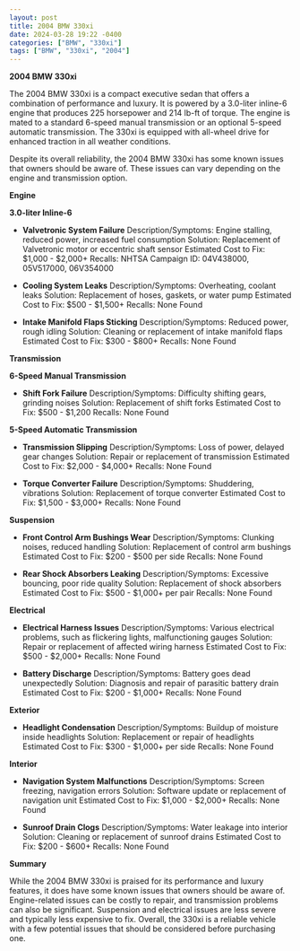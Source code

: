 ```yaml
---
layout: post
title: 2004 BMW 330xi
date: 2024-03-28 19:22 -0400
categories: ["BMW", "330xi"]
tags: ["BMW", "330xi", "2004"]
---
```

**2004 BMW 330xi**

The 2004 BMW 330xi is a compact executive sedan that offers a combination of performance and luxury. It is powered by a 3.0-liter inline-6 engine that produces 225 horsepower and 214 lb-ft of torque. The engine is mated to a standard 6-speed manual transmission or an optional 5-speed automatic transmission. The 330xi is equipped with all-wheel drive for enhanced traction in all weather conditions.

Despite its overall reliability, the 2004 BMW 330xi has some known issues that owners should be aware of. These issues can vary depending on the engine and transmission option.

**Engine**

**3.0-liter Inline-6**

* **Valvetronic System Failure**
Description/Symptoms: Engine stalling, reduced power, increased fuel consumption
Solution: Replacement of Valvetronic motor or eccentric shaft sensor
Estimated Cost to Fix: $1,000 - $2,000+
Recalls: NHTSA Campaign ID: 04V438000, 05V517000, 06V354000

* **Cooling System Leaks**
Description/Symptoms: Overheating, coolant leaks
Solution: Replacement of hoses, gaskets, or water pump
Estimated Cost to Fix: $500 - $1,500+
Recalls: None Found

* **Intake Manifold Flaps Sticking**
Description/Symptoms: Reduced power, rough idling
Solution: Cleaning or replacement of intake manifold flaps
Estimated Cost to Fix: $300 - $800+
Recalls: None Found

**Transmission**

**6-Speed Manual Transmission**

* **Shift Fork Failure**
Description/Symptoms: Difficulty shifting gears, grinding noises
Solution: Replacement of shift forks
Estimated Cost to Fix: $500 - $1,200
Recalls: None Found

**5-Speed Automatic Transmission**

* **Transmission Slipping**
Description/Symptoms: Loss of power, delayed gear changes
Solution: Repair or replacement of transmission
Estimated Cost to Fix: $2,000 - $4,000+
Recalls: None Found

* **Torque Converter Failure**
Description/Symptoms: Shuddering, vibrations
Solution: Replacement of torque converter
Estimated Cost to Fix: $1,500 - $3,000+
Recalls: None Found

**Suspension**

* **Front Control Arm Bushings Wear**
Description/Symptoms: Clunking noises, reduced handling
Solution: Replacement of control arm bushings
Estimated Cost to Fix: $200 - $500 per side
Recalls: None Found

* **Rear Shock Absorbers Leaking**
Description/Symptoms: Excessive bouncing, poor ride quality
Solution: Replacement of shock absorbers
Estimated Cost to Fix: $500 - $1,000+ per pair
Recalls: None Found

**Electrical**

* **Electrical Harness Issues**
Description/Symptoms: Various electrical problems, such as flickering lights, malfunctioning gauges
Solution: Repair or replacement of affected wiring harness
Estimated Cost to Fix: $500 - $2,000+
Recalls: None Found

* **Battery Discharge**
Description/Symptoms: Battery goes dead unexpectedly
Solution: Diagnosis and repair of parasitic battery drain
Estimated Cost to Fix: $200 - $1,000+
Recalls: None Found

**Exterior**

* **Headlight Condensation**
Description/Symptoms: Buildup of moisture inside headlights
Solution: Replacement or repair of headlights
Estimated Cost to Fix: $300 - $1,000+ per side
Recalls: None Found

**Interior**

* **Navigation System Malfunctions**
Description/Symptoms: Screen freezing, navigation errors
Solution: Software update or replacement of navigation unit
Estimated Cost to Fix: $1,000 - $2,000+
Recalls: None Found

* **Sunroof Drain Clogs**
Description/Symptoms: Water leakage into interior
Solution: Cleaning or replacement of sunroof drains
Estimated Cost to Fix: $200 - $600+
Recalls: None Found

**Summary**

While the 2004 BMW 330xi is praised for its performance and luxury features, it does have some known issues that owners should be aware of. Engine-related issues can be costly to repair, and transmission problems can also be significant. Suspension and electrical issues are less severe and typically less expensive to fix. Overall, the 330xi is a reliable vehicle with a few potential issues that should be considered before purchasing one.
